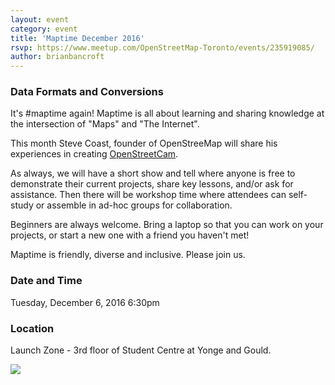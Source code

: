 ```yaml
---
layout: event
category: event
title: 'Maptime December 2016'
rsvp: https://www.meetup.com/OpenStreetMap-Toronto/events/235919085/
author: brianbancroft
---
```

### Data Formats and Conversions

It's #maptime again!  Maptime is all about learning and sharing knowledge at the intersection of "Maps" and "The Internet".

This month Steve Coast, founder of OpenStreeMap will share his experiences in creating [OpenStreetCam](http://openstreetcam.org). 

As always, we will have a short show and tell where anyone is free to demonstrate their current projects, share key lessons, and/or ask for assistance. Then there will be workshop time where attendees can self-study or assemble in ad-hoc groups for collaboration.

Beginners are always welcome. Bring a laptop so that you can work on your projects, or start a new one with a friend you haven't met!

Maptime is friendly, diverse and inclusive. Please join us.

### Date and Time

Tuesday, December 6, 2016
6:30pm

### Location

Launch Zone - 3rd floor of Student Centre at Yonge and Gould.

<img src='https://api.mapbox.com/styles/v1/brianbancroft/cip0dndxe0000bonjz1a15zgk/static/-79.380898,43.657396,16.35,0.00,0.00/600x400?access_token=pk.eyJ1IjoiYnJpYW5iYW5jcm9mdCIsImEiOiJsVGVnMXFzIn0.7ldhVh3Ppsgv4lCYs65UdA'>

